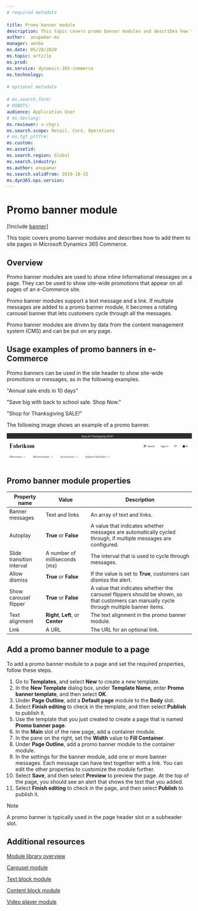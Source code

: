 ```yaml
---
# required metadata

title: Promo banner module
description: This topic covers promo banner modules and describes how to add them to site pages in Microsoft Dynamics 365 Commerce.
author:  anupamar-ms
manager: annbe
ms.date: 05/28/2020
ms.topic: article
ms.prod: 
ms.service: dynamics-365-commerce
ms.technology: 

# optional metadata

# ms.search.form: 
# ROBOTS: 
audience: Application User
# ms.devlang: 
ms.reviewer: v-chgri
ms.search.scope: Retail, Core, Operations
# ms.tgt_pltfrm: 
ms.custom: 
ms.assetid: 
ms.search.region: Global
ms.search.industry: 
ms.author: anupamar
ms.search.validFrom: 2019-10-31
ms.dyn365.ops.version: 
---
```


# Promo banner module

[!include [banner](includes/banner.md)]

This topic covers promo banner modules and describes how to add them to site pages in Microsoft Dynamics 365 Commerce.

## Overview

Promo banner modules are used to show inline informational messages on a page. They can be used to show site-wide promotions that appear on all pages of an e-Commerce site. 

Promo banner modules support a text message and a link. If multiple messages are added to a promo banner module, it becomes a rotating carousel banner that lets customers cycle through all the messages. 

Promo banner modules are driven by data from the content management system (CMS) and can be put on any page.

## Usage examples of promo banners in e-Commerce

Promo banners can be used in the site header to show site-wide promotions or messages, as in the following examples.

"Annual sale ends in 10 days"

"Save big with back to school sale. Shop Now."

"Shop for Thanksgiving SALE!" 

The following image shows an example of a promo banner.

![Example of a promo banner module](./media/ecommerce-Promobanner.PNG)

## Promo banner module properties

| Property name             | Value                              | Description |
|---------------------------|------------------------------------|-------------|
| Banner messages           | Text and links                     | An array of text and links. |
| Autoplay                  | **True** or **False**              | A value that indicates whether messages are automatically cycled through, if multiple messages are configured. |
| Slide transition interval | A number of milliseconds (ms)      | The interval that is used to cycle through messages. |
| Allow dismiss             | **True** or **False**              | If the value is set to **True**, customers can dismiss the alert. |
| Show carousel flipper     | **True** or **False**              | A value that indicates whether the carousel flippers should be shown, so that customers can manually cycle through multiple banner items. |
| Text alignment            | **Right**, **Left**, or **Center** | The text alignment in the promo banner module. |
| Link                      | A URL                              | The URL for an optional link. |

## Add a promo banner module to a page 

To add a promo banner module to a page and set the required properties, follow these steps.

1. Go to **Templates**, and select **New** to create a new template.
1. In the **New Template** dialog box, under **Template Name**, enter **Promo banner template**, and then select **OK**.
1. Under **Page Outline**, add a **Default page** module to the **Body** slot. 
1. Select **Finish editing** to check in the template, and then select **Publish** to publish it. 
1. Use the template that you just created to create a page that is named **Promo banner page**. 
1. In the **Main** slot of the new page, add a container module. 
1. In the pane on the right, set the **Width** value to **Fill Container**.
1. Under **Page Outline**, add a promo banner module to the container module.
1. In the settings for the banner module, add one or more banner messages. Each message can have text together with a link. You can edit the other properties to customize the module further.
1. Select **Save**, and then select **Preview** to preview the page. At the top of the page, you should see an alert that shows the text that you added.
1. Select **Finish editing** to check in the page, and then select **Publish** to publish it.

> [!NOTE]
> A promo banner is typically used in the page header slot or a subheader slot.


## Additional resources

[Module library overview](starter-kit-overview.md)

[Carousel module](add-carousel.md)

[Text block module](add-content-rich-block.md)

[Content block module](add-hero-module.md)

[Video player module](add-video-player.md)
